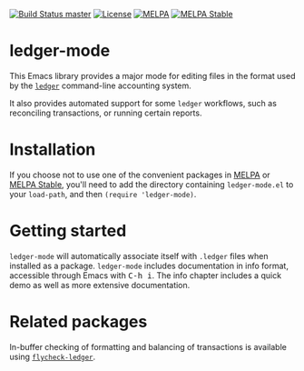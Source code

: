 [![Build Status master](https://img.shields.io/travis/ledger/ledger-mode/master.svg?label=master&style=flat)](https://travis-ci.org/ledger/ledger-mode)
[![License](https://img.shields.io/badge/license-GPL--2.0-blue.svg?style=flat)](https://www.gnu.org/licenses/old-licenses/gpl-2.0.html)
[![MELPA](http://melpa.org/packages/ledger-mode-badge.svg)](http://melpa.org/#/ledger-mode)
[![MELPA Stable](https://stable.melpa.org/packages/ledger-mode-badge.svg)](https://stable.melpa.org/#/ledger-mode)

ledger-mode
===========

This Emacs library provides a major mode for editing files in the
format used by the [`ledger`](https://github.com/ledger/ledger)
command-line accounting system.

It also provides automated support for some `ledger` workflows, such
as reconciling transactions, or running certain reports.

Installation
=============

If you choose not to use one of the convenient
packages in [MELPA][melpa] or [MELPA Stable][melpa-stable], you'll need to
add the directory containing `ledger-mode.el` to your `load-path`, and
then `(require 'ledger-mode)`.

Getting started
===============

`ledger-mode` will automatically associate itself with `.ledger` files when
installed as a package. `ledger-mode` includes documentation in info format,
accessible through Emacs with <kbd>C-h i</kbd>. The info chapter includes a
quick demo as well as more extensive documentation.

Related packages
================

In-buffer checking of formatting and balancing of transactions is
available using [`flycheck-ledger`][flycheck-ledger].




[melpa]: https://melpa.org
[melpa-stable]: https://stable.melpa.org
[flycheck-ledger]: https://github.com/purcell/flycheck-ledger
